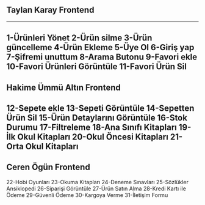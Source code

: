 ## Taylan Karay Frontend
---
1-Ürünleri Yönet 
2-Ürün silme 
3-Ürün güncelleme 
4-Ürün Ekleme 
5-Üye Ol 
6-Giriş yap 
7-Şifremi unuttum 
8-Arama Butonu 
9-Favori ekle 
10-Favori Ürünleri Görüntüle 
11-Favori Ürün Sil 
---
## Hakime Ümmü Altın Frontend
12-Sepete ekle
13-Sepeti Görüntüle
14-Sepetten Ürün Sil
15-Ürün Detaylarını Görüntüle
16-Stok Durumu
17-Filtreleme
18-Ana Sınıfı Kitapları
19-İlk Okul Kitapları
20-Okul Öncesi Kitapları
21-Orta Okul Kitapları
---
## Ceren Ögün Frontend
22-Hobi Oyunları
23-Okuma Kitapları
24-Deneme Sınavları
25-Sözlükler Ansiklopedi
26-Siparişi Görüntüle
27-Ürün Satın Alma
28-Kredi Kartı ile Ödeme
29-Güvenli Ödeme
30-Kargoya Verme
31-İletişim Formu

